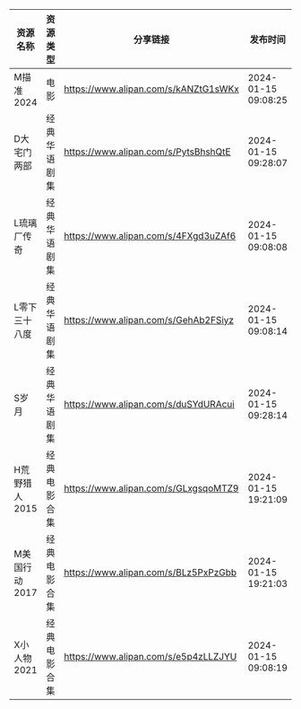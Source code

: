| 资源名称      | 资源类型   | 分享链接                                 | 发布时间                |
| --------- | ------ | ------------------------------------ | ------------------- |
| M描准2024   | 电影     | https://www.alipan.com/s/kANZtG1sWKx | 2024-01-15 09:08:25 |
| D大宅门两部    | 经典华语剧集 | https://www.alipan.com/s/PytsBhshQtE | 2024-01-15 09:28:07 |
| L琉璃厂传奇    | 经典华语剧集 | https://www.alipan.com/s/4FXgd3uZAf6 | 2024-01-15 09:08:08 |
| L零下三十八度   | 经典华语剧集 | https://www.alipan.com/s/GehAb2FSiyz | 2024-01-15 09:08:14 |
| S岁月       | 经典华语剧集 | https://www.alipan.com/s/duSYdURAcui | 2024-01-15 09:28:14 |
| H荒野猎人2015 | 经典电影合集 | https://www.alipan.com/s/GLxgsqoMTZ9 | 2024-01-15 19:21:09 |
| M美国行动2017 | 经典电影合集 | https://www.alipan.com/s/BLz5PxPzGbb | 2024-01-15 19:21:03 |
| X小人物2021  | 经典电影合集 | https://www.alipan.com/s/e5p4zLLZJYU | 2024-01-15 09:08:19 |
